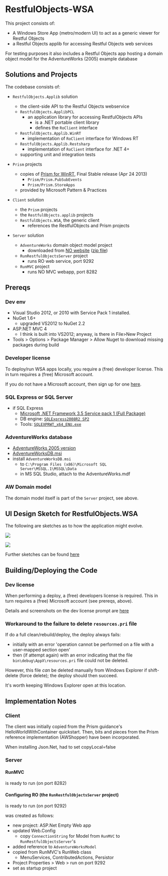 RestfulObjects-WSA
==================

This project consists of:

* A Windows Store App (metro/modern UI) to act as a generic viewer for Restful Objects
* a Restful Objects applib for accessing Restful Objects web services

For testing purposes it also includes a Restful Objects app hosting a domain object model for the AdventureWorks (2005) example database


## Solutions and Projects

The codebase consists of:

* `RestfulObjects.Applib` solution
   - the client-side API to the Restful Objects webservice
   - `RestfulObjects.ApplibPCL`
      - an application library for accessing RestfulObjects APIs
         - is a .NET portable client library
         - defines the `RoClient` interface
   - `RestfulObjects.Applib.WinRT`
      - implementation of `RoClient` interface for Windows RT
   - `RestfulObjects.Applib.Restsharp`
      - implementation of `RoClient` interface for .NET 4+
   - supporting unit and integration tests

* `Prism` projects
   - copies of [Prism for WinRT](http://prismwindowsruntime.codeplex.com/releases), Final Stable release (Apr 24 2013)
     - `Prism/Prism.PubSubEvents`
     - `Prism/Prism.StoreApps`
   - provided by Microsoft Pattern & Practices   

* `Client` solution
   - the `Prism` projects
   - the `RestfulObjects.applib` projects
   - `RestfulObjects.WSA`, the generic client
      - references the RestfulObjects and Prism projects

* `Server` solution
   - `AdventureWorks` domain object model project
      - downloaded from [NO website](http://nakedobjects.codeplex.com/releases/view/100899) ([zip file](http://nakedobjects.codeplex.com/downloads/get/609253))
   - `RunRestfulObjectsServer` project
      - runs RO web service, port 9292
   - `RunMVC` project
      - runs NO MVC webapp, port 8282


## Prereqs

### Dev env
- Visual Studio 2012, or 2010 with Service Pack 1 installed.
- NuGet 1.6+
  - upgraded VS2012 to NuGet 2.2
- ASP.NET MVC 4
  - I think is built into VS2012; anyway, is there in File>New Project
- Tools > Options > Package Manager > Allow Nuget to download missing packages during build


### Developer license

To deploy/run WSA apps locally, you require a (free) developer license.  This in turn requires a (free) Microsoft account.

If you do not have a Microsoft account, then sign up for one [here](https://signup.live.com/signup.aspx?lic=1).



### SQL Express or SQL Server

* if SQL Express
  - [Microsoft .NET Framework 3.5 Service pack 1 (Full Package)](http://www.microsoft.com/en-gb/download/details.aspx?id=25150)
  - DB engine: [`SQLExpress2008R2 SP2`](http://www.microsoft.com/en-gb/download/details.aspx?id=30438)
  - Tools: [`SQLEXPRWT_x64_ENU.exe`](http://download.microsoft.com/download/0/4/B/04BE03CD-EAF3-4797-9D8D-2E08E316C998/SQLEXPRWT_x64_ENU.exe)

### AdventureWorks database
- [AdventureWorks 2005 version](http://msftdbprodsamples.codeplex.com/releases/view/4004)
- [AdventureWorksDB.msi](http://msftdbprodsamples.codeplex.com/downloads/get/11753)
- install `AdventureWorksDB.msi`
  - to `C:\Program Files (x86)\Microsoft SQL Server\MSSQL.1\MSSQL\Data`
  - in MS SQL Studio, attach to the AdventureWorks.mdf

### AW Domain model

The domain model itself is part of the `Server` project, see above.

## UI Design Sketch for RestfulObjects.WSA

The following are sketches as to how the application might evolve.

![](https://github.com/danhaywood/restfulobjects-wsa/blob/master/specs/mockups/Slide1.PNG?raw=true)

![](https://github.com/danhaywood/restfulobjects-wsa/blob/master/specs/mockups/Slide2.PNG?raw=true)

Further sketches can be found [here](https://github.com/danhaywood/restfulobjects-wsa/blob/master/specs/mockups/stories)

## Building/Deploying the Code

### Dev license

When performing a deploy, a (free) developers license is required.  This in turn requires a (free) Microsoft account (see prereqs, above).

Details and screenshots on the dev license prompt are [here](http://www.c-sharpcorner.com/UploadFile/7e39ca/how-to-renew-developer-license-for-windows-store-apps/)


### Workaround to the failure to delete `resources.pri` file

If do a full clean/rebuild/deploy, the deploy always fails:

- initially with an error 'operation cannot be performed on a file with a user-mapped section open'
- then (if attempt again) with an error indicating that the file `bin\debug\AppX\resources.pri` file could not be deleted.

However, this file *can* be deleted manually from Windows Explorer if shift-delete (force delete); the deploy should then succeed.

It's worth keeping Windows Explorer open at this location.

## Implementation Notes

### Client

The client was initially copied from the Prism guidance's HelloWorldWithContainer quickstart.  Then, bits and pieces from the Prism reference implementation (AWShopper) have been incorporated.

When installing Json.Net, had to set copyLocal=false

### Server

#### RunMVC

is ready to run (on port 8282)

#### Configuring RO (the `RunRestfulObjectsServer` project)

is ready to run (on port 9292)

was created as follows:

- new project: ASP.Net Empty Web app
- updated Web.Config
  - copy `ConnectionString` for Model from `RunMVC` to `RunRestfulObjectsServer`'s
- added reference to `AdventureWorksModel`
- copied from RunMVC's RunWeb class
  - MenuServices, ContributedActions, Persistor
- Project Properties > Web > run on port 9292
- set as startup project


